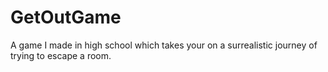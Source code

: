 # GetOutGame
A game I made in high school which takes your on a surrealistic journey of trying to escape a room. 
